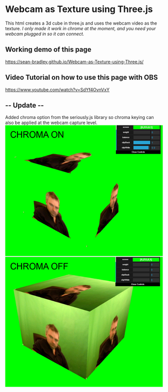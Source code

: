 # Webcam as Texture using Three.js 
 
This html creates a 3d cube in three.js and uses the webcam video as the texture.
*I only made it work in chrome at the moment, and you need your webcam plugged in so it can connect.*


## Working demo of this page
https://sean-bradley.github.io/Webcam-as-Texture-using-Three.js/

## Video Tutorial on how to use this page with OBS
https://www.youtube.com/watch?v=SdYf4OvnVxY

## -- Update --
Added chroma option from the seriously.js library so chroma keying can also be applied at the webcam capture level.
![With CHROMA on and off](chromaOnOff.gif )

